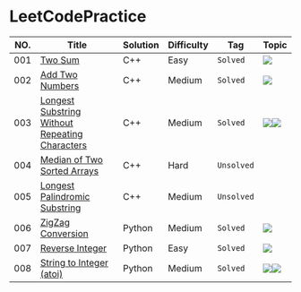 # LeetCodePractice

NO.|Title|Solution|Difficulty|Tag|Topic|
|---|-----|--------|----------|---|-----|
|001|[Two Sum](https://leetcode.com/problems/two-sum)|C++|Easy|`Solved`|![](https://img.shields.io/badge/Hash-Table-brightgreen.svg)|
|002|[Add Two Numbers](https://leetcode.com/problems/add-two-numbers)|C++|Medium|`Solved`|![](https://img.shields.io/badge/Linked-List-informational.svg)|
|003|[Longest Substring Without Repeating Characters](https://leetcode.com/problems/longest-substring-without-repeating-characters)|C++|Medium|`Solved`|![](https://img.shields.io/badge/Two-Pointers-lightgrey.svg)![](https://img.shields.io/badge/Hash-Table-brightgreen.svg)|
|004|[Median of Two Sorted Arrays](https://leetcode.com/problems/median-of-two-sorted-arrays)|C++|Hard|`Unsolved`|
|005|[Longest Palindromic Substring](https://leetcode-cn.com/problems/longest-palindromic-substring)|C++|Medium|`Unsolved`|
|006|[ZigZag Conversion](https://leetcode.com/problems/zigzag-conversion/submissions/)|Python|Medium|`Solved`|![](https://img.shields.io/badge/Brute-Force-red.svg)|
|007|[Reverse Integer](https://leetcode.com/problems/reverse-integer/submissions/)|Python|Easy|`Solved`|![](https://img.shields.io/badge/Brute-Force-red.svg)|
|008|[String to Integer (atoi)](https://leetcode.com/problems/string-to-integer-atoi/)|Python|Medium|`Solved`|![](https://img.shields.io/badge/Brute-Force-red.svg)![](https://img.shields.io/badge/Regex-Match-orange.svg)|
